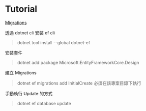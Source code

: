 # Tutorial

[Migrations](https://docs.microsoft.com/zh-tw/ef/core/managing-schemas/migrations/)

透過 dotnet cli 安裝 ef cli

> dotnet tool install --global dotnet-ef

安裝套件

> dotnet add package Microsoft.EntityFrameworkCore.Design

建立 Migrations

> dotnet ef migrations add InitialCreate
> 必須在該專案目錄下執行

手動執行 Update 的方式

> dotnet ef database update
 